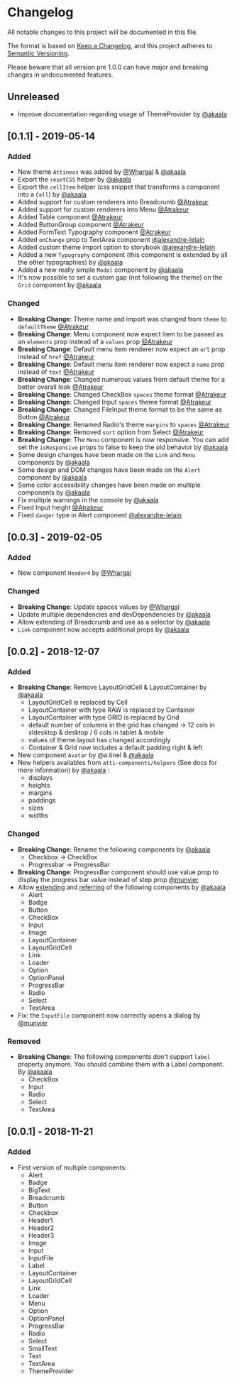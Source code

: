 # Changelog

All notable changes to this project will be documented in this file.

The format is based on [Keep a Changelog](https://keepachangelog.com/en/1.0.0/),
and this project adheres to [Semantic Versioning](https://semver.org/spec/v2.0.0.html).

Please beware that all version pre 1.0.0 can have major and breaking changes in undocumented features.

## Unreleased

- Improve documentation regarding usage of ThemeProvider by [@akaala](https://github.com/akaala)

## [0.1.1] - 2019-05-14

### Added

- New theme `Attineos` was added by [@Whargal](https://github.com/Whargal) & [@akaala](https://github.com/akaala)
- Export the `resetCSS` helper by [@akaala](https://github.com/akaala)
- Export the `cellItem` helper (css snippet that transforms a component into a `Cell`) by [@akaala](https://github.com/akaala)
- Added support for custom renderers into Breadcrumb [@Atrakeur](https://github.com/atrakeur)
- Added support for custom renderers into Menu [@Atrakeur](https://github.com/atrakeur)
- Added Table component [@Atrakeur](https://github.com/atrakeur)
- Added ButtonGroup component [@Atrakeur](https://github.com/atrakeur)
- Added FormText Typography component [@Atrakeur](https://github.com/atrakeur)
- Added `onChange` prop to TextArea component [@alexandre-lelain](https://github.com/alexandre-lelain)
- Added custom theme import option to storybook [@alexandre-lelain](https://github.com/alexandre-lelain)
- Added a new `Typography` component (this component is extended by all the other typographies) by [@akaala](https://github.com/akaala)
- Added a new really simple `Modal` component by [@akaala](https://github.com/akaala)
- It's now possible to set a custom gap (not following the theme) on the `Grid` component by [@akaala](https://github.com/akaala)

### Changed

- **Breaking Change**: Theme name and import was changed from `theme` to `defaultTheme` [@Atrakeur](https://www.atrakeur.com)
- **Breaking Change**: Menu component now expect item to be passed as an `elements` prop instead of a `values` prop [@Atrakeur](https://www.atrakeur.com)
- **Breaking Change**: Default menu item renderer now expect an `url` prop instead of `href` [@Atrakeur](https://www.atrakeur.com)
- **Breaking Change**: Default menu item renderer now expect a `name` prop instead of `text` [@Atrakeur](https://www.atrakeur.com)
- **Breaking Change**: Changed numerous values from default theme for a better overall look [@Atrakeur](https://www.atrakeur.com)
- **Breaking Change**: Changed CheckBox `spaces` theme format [@Atrakeur](https://www.atrakeur.com)
- **Breaking Change**: Changed Input `spaces` theme format [@Atrakeur](https://www.atrakeur.com)
- **Breaking Change**: Changed FileInput theme format to be the same as Button [@Atrakeur](https://www.atrakeur.com)
- **Breaking Change**: Renamed Radio's theme `margins` to `spaces` [@Atrakeur](https://www.atrakeur.com)
- **Breaking Change**: Removed `sort` option from Select [@Atrakeur](https://www.atrakeur.com)
- **Breaking Change**: The `Menu` component is now responsive. You can add set the `isResponsive` props to false to keep the old behavior by [@akaala](https://github.com/akaala)
- Some design changes have been made on the `Link` and `Menu` components by [@akaala](https://github.com/akaala)
- Some design and DOM changes have been made on the `Alert` component by [@akaala](https://github.com/akaala)
- Some color accessibility changes have been made on multiple components by [@akaala](https://github.com/akaala)
- Fix multiple warnings in the console by [@akaala](https://github.com/akaala)
- Fixed Input height [@Atrakeur](https://www.atrakeur.com)
- Fixed `danger` type in Alert component [@alexandre-lelain](https://github.com/alexandre-lelain)

## [0.0.3] - 2019-02-05

### Added

- New component `Header4` by [@Whargal](https://github.com/Whargal)

### Changed

- **Breaking Change**: Update spaces values by [@Whargal](https://github.com/Whargal)
- Update multiple dependencies and devDependencies by [@akaala](https://github.com/akaala)
- Allow extending of Breadcrumb and use as a selector by [@akaala](https://github.com/akaala)
- `Link` component now accepts additional props by [@akaala](https://github.com/akaala)

## [0.0.2] - 2018-12-07

### Added

- **Breaking Change**: Remove LayoutGridCell & LayoutContainer by [@akaala](https://github.com/akaala)
  - LayoutGridCell is replaced by Cell
  - LayoutContainer with type RAW is replaced by Container
  - LayoutContainer with type GRID is replaced by Grid
  - default number of columns in the grid has changed -> 12 cols in xldesktop & desktop / 6 cols in tablet & mobile
  - values of theme.layout has changed accordingly
  - Container & Grid now includes a default padding right & left
- New component `Avatar` by @a.tinel & [@akaala](https://github.com/akaala)
- New helpers availables from `atti-components/helpers` (See docs for more information) by [@akaala](https://github.com/akaala) :
  - displays
  - heights
  - margins
  - paddings
  - sizes
  - widths

### Changed

- **Breaking Change**: Rename the following components by [@akaala](https://github.com/akaala)
  - Checkbox -> CheckBox
  - Progressbar -> ProgressBar
- **Breaking Change**: ProgressBar component should use value prop to display the progress bar value instead of step prop [@munvier](https://gitlab.com/munvier)
- Allow [extending](https://www.styled-components.com/docs/basics#extending-styles) and [referring](https://www.styled-components.com/docs/advanced#referring-to-other-components) of the following components by [@akaala](https://github.com/akaala)
  - Alert
  - Badge
  - Button
  - CheckBox
  - Input
  - Image
  - LayoutContainer
  - LayoutGridCell
  - Link
  - Loader
  - Option
  - OptionPanel
  - ProgressBar
  - Radio
  - Select
  - TextArea
- Fix: the `InputFile` component now correctly opens a dialog by [@munvier](https://gitlab.com/munvier)

### Removed

- **Breaking Change**: The following components don't support `label` property anymore. You should combine them with a Label component. By [@akaala](https://github.com/akaala)
  - CheckBox
  - Input
  - Radio
  - Select
  - TextArea

## [0.0.1] - 2018-11-21

### Added

- First version of multiple components:
  - Alert
  - Badge
  - BigText
  - Breadcrumb
  - Button
  - Checkbox
  - Header1
  - Header2
  - Header3
  - Image
  - Input
  - InputFile
  - Label
  - LayoutContainer
  - LayoutGridCell
  - Link
  - Loader
  - Menu
  - Option
  - OptionPanel
  - ProgressBar
  - Radio
  - Select
  - SmallText
  - Text
  - TextArea
  - ThemeProvider
